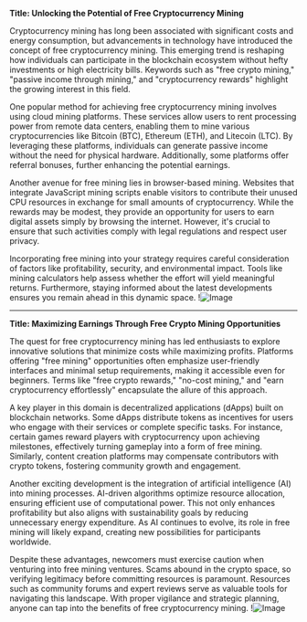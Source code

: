 **Title: Unlocking the Potential of Free Cryptocurrency Mining**

Cryptocurrency mining has long been associated with significant costs and energy consumption, but advancements in technology have introduced the concept of free cryptocurrency mining. This emerging trend is reshaping how individuals can participate in the blockchain ecosystem without hefty investments or high electricity bills. Keywords such as "free crypto mining," "passive income through mining," and "cryptocurrency rewards" highlight the growing interest in this field.

One popular method for achieving free cryptocurrency mining involves using cloud mining platforms. These services allow users to rent processing power from remote data centers, enabling them to mine various cryptocurrencies like Bitcoin (BTC), Ethereum (ETH), and Litecoin (LTC). By leveraging these platforms, individuals can generate passive income without the need for physical hardware. Additionally, some platforms offer referral bonuses, further enhancing the potential earnings.

Another avenue for free mining lies in browser-based mining. Websites that integrate JavaScript mining scripts enable visitors to contribute their unused CPU resources in exchange for small amounts of cryptocurrency. While the rewards may be modest, they provide an opportunity for users to earn digital assets simply by browsing the internet. However, it's crucial to ensure that such activities comply with legal regulations and respect user privacy.

Incorporating free mining into your strategy requires careful consideration of factors like profitability, security, and environmental impact. Tools like mining calculators help assess whether the effort will yield meaningful returns. Furthermore, staying informed about the latest developments ensures you remain ahead in this dynamic space. !![Image](https://github.com/user-attachments/assets/3be06921-4469-491d-bd37-5f14c53422b7)

---

**Title: Maximizing Earnings Through Free Crypto Mining Opportunities**

The quest for free cryptocurrency mining has led enthusiasts to explore innovative solutions that minimize costs while maximizing profits. Platforms offering "free mining" opportunities often emphasize user-friendly interfaces and minimal setup requirements, making it accessible even for beginners. Terms like "free crypto rewards," "no-cost mining," and "earn cryptocurrency effortlessly" encapsulate the allure of this approach.

A key player in this domain is decentralized applications (dApps) built on blockchain networks. Some dApps distribute tokens as incentives for users who engage with their services or complete specific tasks. For instance, certain games reward players with cryptocurrency upon achieving milestones, effectively turning gameplay into a form of free mining. Similarly, content creation platforms may compensate contributors with crypto tokens, fostering community growth and engagement.

Another exciting development is the integration of artificial intelligence (AI) into mining processes. AI-driven algorithms optimize resource allocation, ensuring efficient use of computational power. This not only enhances profitability but also aligns with sustainability goals by reducing unnecessary energy expenditure. As AI continues to evolve, its role in free mining will likely expand, creating new possibilities for participants worldwide.

Despite these advantages, newcomers must exercise caution when venturing into free mining ventures. Scams abound in the crypto space, so verifying legitimacy before committing resources is paramount. Resources such as community forums and expert reviews serve as valuable tools for navigating this landscape. With proper vigilance and strategic planning, anyone can tap into the benefits of free cryptocurrency mining. !![Image](https://github.com/user-attachments/assets/3be06921-4469-491d-bd37-5f14c53422b7)